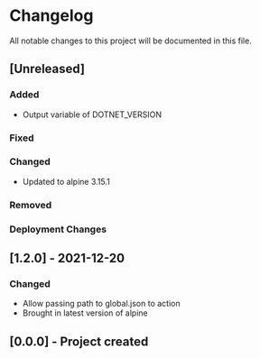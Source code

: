 ﻿# Changelog
All notable changes to this project will be documented in this file.

<!--
Please ADD ALL Changes to the UNRELASED SECTION and not a specific release
-->

## [Unreleased]
### Added
- Output variable of DOTNET_VERSION
### Fixed
### Changed
- Updated to alpine 3.15.1
### Removed
### Deployment Changes

<!--
Releases that have at least been deployed to staging, BUT NOT necessarily released to live.  Changes should be moved from [Unreleased] into here as they are merged into the appropriate release branch
-->
## [1.2.0] - 2021-12-20
### Changed
- Allow passing path to global.json to action
- Brought in latest version of alpine

## [0.0.0] - Project created
